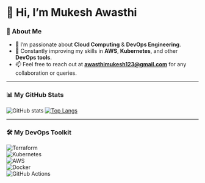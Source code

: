 # 👋 Hi, I’m Mukesh Awasthi  

### 🌟 About Me  
- 👀 I’m passionate about **Cloud Computing** & **DevOps Engineering**.  
- 🌱 Constantly improving my skills in **AWS**, **Kubernetes**, and other **DevOps tools**.  
- 📫 Feel free to reach out at **awasthimukesh123@gmail.com** for any collaboration or queries.  

---

### 📊 My GitHub Stats  

![GitHub stats](https://github-readme-stats.vercel.app/api?username=mukes137&show_icons=true&hide_rank=true&theme=radical)
[![Top Langs](https://github-readme-stats.vercel.app/api/top-langs/?username=mukes137&layout=compact&theme=radical)](https://github.com/anuraghazra/github-readme-stats)  

---

### 🛠️ My DevOps Toolkit  

![Terraform](https://img.shields.io/badge/-Terraform-blueviolet?style=for-the-badge&logo=terraform&logoColor=white)  
![Kubernetes](https://img.shields.io/badge/-Kubernetes-blue?style=for-the-badge&logo=kubernetes&logoColor=white)  
![AWS](https://img.shields.io/badge/-AWS-orange?style=for-the-badge&logo=amazon-aws&logoColor=white)  
![Docker](https://img.shields.io/badge/-Docker-skyblue?style=for-the-badge&logo=docker&logoColor=white)  
![GitHub Actions](https://img.shields.io/badge/-GitHub%20Actions-darkblue?style=for-the-badge&logo=githubactions&logoColor=white)  
